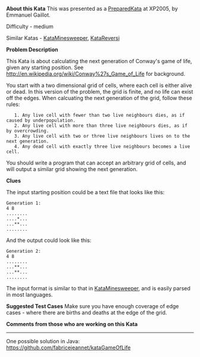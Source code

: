 **About this Kata**
This was presented as a
[PreparedKata](http://codingdojo.org/cgi-bin/index.pl?PreparedKata) at
XP2005, by Emmanuel Gaillot.

Difficulty - medium

Similar Katas -
[KataMinesweeper](http://codingdojo.org/cgi-bin/index.pl?KataMinesweeper),
[KataReversi](http://codingdojo.org/cgi-bin/index.pl?KataReversi)

**Problem Description**

This Kata is about calculating the next generation of Conway's game of
life, given any starting position. See
<http://en.wikipedia.org/wiki/Conway%27s_Game_of_Life> for background.

You start with a two dimensional grid of cells, where each cell is
either alive or dead. In this version of the problem, the grid is
finite, and no life can exist off the edges. When calcuating the next
generation of the grid, follow these rules:

       1. Any live cell with fewer than two live neighbours dies, as if caused by underpopulation.
       2. Any live cell with more than three live neighbours dies, as if by overcrowding.
       3. Any live cell with two or three live neighbours lives on to the next generation.
       4. Any dead cell with exactly three live neighbours becomes a live cell.

You should write a program that can accept an arbitrary grid of cells,
and will output a similar grid showing the next generation.

**Clues**

The input starting position could be a text file that looks like this:

    Generation 1:
    4 8
    ........
    ....*...
    ...**...
    ........

And the output could look like this:

    Generation 2:
    4 8
    ........
    ...**...
    ...**...
    ........

The input format is similar to that in
[KataMinesweeper](http://codingdojo.org/cgi-bin/index.pl?KataMinesweeper),
and is easily parsed in most languages.

**Suggested Test Cases** Make sure you have enough coverage of edge
cases - where there are births and deaths at the edge of the grid.

**Comments from those who are working on this Kata**

---

One possible solution in Java:
<https://github.com/fabricejeannet/kataGameOfLife>
